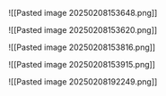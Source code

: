 ![[Pasted image 20250208153648.png]]


![[Pasted image 20250208153620.png]]

![[Pasted image 20250208153816.png]]

![[Pasted image 20250208153915.png]]

![[Pasted image 20250208192249.png]]


